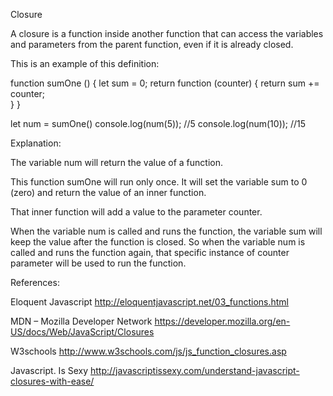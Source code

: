 Closure

A closure is a function inside another function that can access the variables and parameters from the parent function, even if it is already closed.

This is an example of this definition:  

function sumOne () {
    let sum = 0;
    return function (counter) {
        return sum += counter;   
    }
}

let num = sumOne()
console.log(num(5));
//5
console.log(num(10));
//15


Explanation:

The variable num will return the value of a function.

This function sumOne will run only once. It will set the variable sum to 0 (zero) and return the value of an inner function.

That inner function will add a value to the parameter counter.

When the variable num is called and runs the function, the variable sum will keep the value after the function is closed. So when the variable num is called and runs the function again, that specific instance of counter parameter will be used to run the function.


References:

Eloquent Javascript
http://eloquentjavascript.net/03_functions.html

MDN – Mozilla Developer Network
https://developer.mozilla.org/en-US/docs/Web/JavaScript/Closures

W3schools
http://www.w3schools.com/js/js_function_closures.asp

Javascript. Is Sexy
http://javascriptissexy.com/understand-javascript-closures-with-ease/
